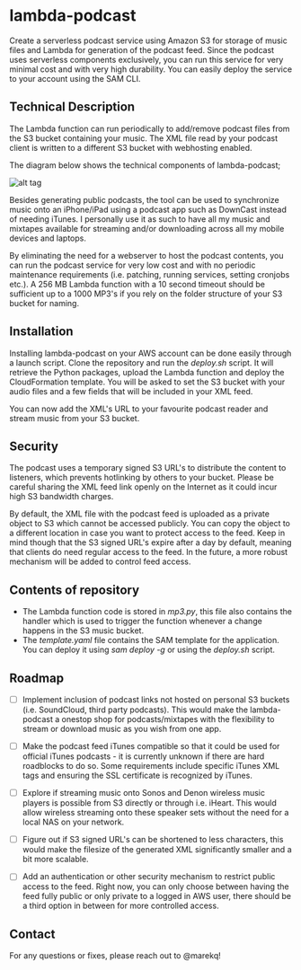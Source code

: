 lambda-podcast
==============


Create a serverless podcast service using Amazon S3 for storage of music files and Lambda for generation of the podcast feed. Since the podcast uses serverless components exclusively, you can run this service for very minimal cost and with very high durability. You can easily deploy the service to your account using the SAM CLI. 


Technical Description
---------------------


The Lambda function can run periodically to add/remove podcast files from the S3 bucket containing your music. The XML file read by your podcast client is written to a different S3 bucket with webhosting enabled. 


The diagram below shows the technical components of lambda-podcast;


![alt tag](https://raw.githubusercontent.com/marekq/lambda-podcast/master/docs/1.png)


Besides generating public podcasts, the tool can be used to synchronize music onto an iPhone/iPad using a podcast app such as DownCast instead of needing iTunes. I personally use it as such to have all my music and mixtapes available for streaming and/or downloading across all my mobile devices and laptops. 

By eliminating the need for a webserver to host the podcast contents, you can run the podcast service for very low cost and with no periodic maintenance requirements (i.e. patching, running services, setting cronjobs etc.). A 256 MB Lambda function with a 10 second timeout should be sufficient up to a 1000 MP3's if you rely on the folder structure of your S3 bucket for naming.


Installation
------------


Installing lambda-podcast on your AWS account can be done easily through a launch script. Clone the repository and run the *deploy.sh* script. It will retrieve the Python packages, upload the Lambda function and deploy the CloudFormation template. You will be asked to set the S3 bucket with your audio files and a few fields that will be included in your XML feed. 

You can now add the XML's URL to your favourite podcast reader and stream music from your S3 bucket.


Security
--------


The podcast uses a temporary signed S3 URL's to distribute the content to listeners, which prevents hotlinking by others to your bucket. Please be careful sharing the XML feed link openly on the Internet as it could incur high S3 bandwidth charges. 

By default, the XML file with the podcast feed is uploaded as a private object to S3 which cannot be accessed publicly. You can copy the object to a different location in case you want to protect access to the feed. Keep in mind though that the S3 signed URL's expire after a day by default, meaning that clients do need regular access to the feed. In the future, a more robust mechanism will be added to control feed access.


Contents of repository
----------------------


- The Lambda function code is stored in *mp3.py*, this file also contains the handler which is used to trigger the function whenever a change happens in the S3 music bucket. 
- The *template.yaml* file contains the SAM template for the application. You can deploy it using *sam deploy -g* or using the  *deploy.sh* script. 


Roadmap
-------


- [ ] Implement inclusion of podcast links not hosted on personal S3 buckets (i.e. SoundCloud, third party podcasts). This would make the lambda-podcast a onestop shop for podcasts/mixtapes with the flexibility to stream or download music as you wish from one app. 

- [ ] Make the podcast feed iTunes compatible so that it could be used for official iTunes podcasts - it is currently unknown if there are hard roadblocks to do so. Some requirements include specific iTunes XML tags and ensuring the SSL certificate is recognized by iTunes. 

- [ ] Explore if streaming music onto Sonos and Denon wireless music players is possible from S3 directly or through i.e. iHeart. This would allow wireless streaming onto these speaker sets without the need for a local NAS on your network.  

- [ ] Figure out if S3 signed URL's can be shortened to less characters, this would make the filesize of the generated XML significantly smaller and a bit more scalable. 

- [ ] Add an authentication or other security mechanism to restrict public access to the feed. Right now, you can only choose between having the feed fully public or only private to a logged in AWS user, there should be a third option in between for more controlled access.


Contact
-------


For any questions or fixes, please reach out to @marekq! 
